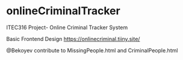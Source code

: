 # onlineCriminalTracker
ITEC316 Project- Online Criminal Tracker System

Basic Frontend Design 
https://onlinecriminal.tiiny.site/


@Bekoyev contribute to MissingPeople.html and CriminalPeople.html
